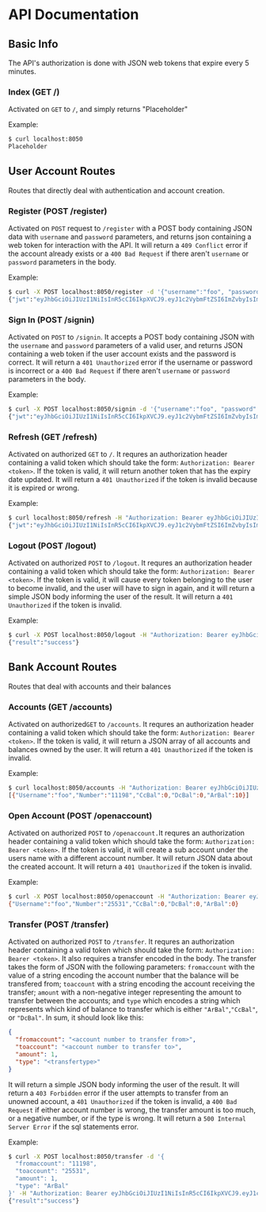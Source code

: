 # API Documentation
## Basic Info
The API's authorization is done with JSON web tokens that expire every 5 minutes.
### Index (GET /)
Activated on `GET` to `/`, and simply returns "Placeholder"

Example:
```sh
$ curl localhost:8050
Placeholder
```
## User Account Routes
Routes that directly deal with authentication and account creation.
### Register (POST /register)
Activated on `POST` request to `/register` with a POST body containing JSON data with `username` and `password` parameters, and returns json containing a web token for interaction with the API.
It will return a `409 Conflict` error if the account already exists or a `400 Bad Request` if there aren't `username` or `password` parameters in the body.

Example:
```sh
$ curl -X POST localhost:8050/register -d '{"username":"foo", "password":"bar"}'
{"jwt":"eyJhbGciOiJIUzI1NiIsInR5cCI6IkpXVCJ9.eyJ1c2VybmFtZSI6ImZvbyIsImV4cCI6MTU2MTMwODg1NCwiaWF0IjoxNTYxMzA4NTU0fQ.znXFS0gIMo0K7m5NJA4I1C9Fylzh3LpzwHR8zLutkbw"}
```
### Sign In (POST /signin)
Activated on `POST` to `/signin`. It accepts a POST body containing JSON with the `username` and `password` parameters of a valid user, and returns JSON containing a web token if the user account exists and the password is correct. It will return a `401 Unauthorized` error if the username or password is incorrect or a `400 Bad Request` if there aren't `username` or `password` parameters in the body.

Example:
```sh
$ curl -X POST localhost:8050/signin -d '{"username":"foo", "password":"bar"}'
{"jwt":"eyJhbGciOiJIUzI1NiIsInR5cCI6IkpXVCJ9.eyJ1c2VybmFtZSI6ImZvbyIsImV4cCI6MTU2MTMwOTUxNywiaWF0IjoxNTYxMzA5MjE3fQ.88_T5HijoXF2etpaivu4YusCJ5Po3dEZ74QuwRG16FM"}
```
### Refresh (GET /refresh)
Activated on authorized `GET` to `/`. It requres an authorization header containing a valid token which should take the form: `Authorization: Bearer <token>`. If the token is valid, it will return another token that has the expiry date updated. It will return a `401 Unauthorized` if the token is invalid because it is expired or wrong.

Example:
```sh
$ curl localhost:8050/refresh -H "Authorization: Bearer eyJhbGciOiJIUzI1NiIsInR5cCI6IkpXVCJ9.eyJ1c2VybmFtZSI6ImZvbyIsImV4cCI6MTU2MTMwOTUxNywiaWF0IjoxNTYxMzA5MjE3fQ.88_T5HijoXF2etpaivu4YusCJ5Po3dEZ74QuwRG16FM"
{"jwt":"eyJhbGciOiJIUzI1NiIsInR5cCI6IkpXVCJ9.eyJ1c2VybmFtZSI6ImZvbyIsImV4cCI6MTU2MTMwOTgwOCwiaWF0IjoxNTYxMzA5NTA4fQ.5CmyWOAGMQTPLrkI8_c5ZVocJYzRVRo0WqBUtByfU_E"}
```
### Logout (POST /logout)
Activated on authorized `POST` to `/logout`. It requres an authorization header containing a valid token which should take the form: `Authorization: Bearer <token>`. If the token is valid, it will cause every token belonging to the user to become invalid, and the user will have to sign in again, and it will return a simple JSON body informing the user of the result. It will return a `401 Unauthorized` if the token is invalid.

Example:
```sh
$ curl -X POST localhost:8050/logout -H "Authorization: Bearer eyJhbGciOiJIUzI1NiIsInR5cCI6IkpXVCJ9.eyJ1c2VybmFtZSI6ImZvbyIsImV4cCI6MTU2MTMxMDQwNSwiaWF0IjoxNTYxMzEwMTA1fQ.a7D0ri_9E1_TY7UNu697y4bXVe9czowMmOOHWXjJ2Ks"
{"result":"success"}
```
## Bank Account Routes
Routes that deal with accounts and their balances
### Accounts (GET /accounts)
Activated on authorized`GET` to `/accounts`. It requres an authorization header containing a valid token which should take the form: `Authorization: Bearer <token>`. If the token is valid, it will return a JSON array of all accounts and balances owned by the user. It will return a `401 Unauthorized` if the token is invalid.

Example:
```sh
$ curl localhost:8050/accounts -H "Authorization: Bearer eyJhbGciOiJIUzI1NiIsInR5cCI6IkpXVCJ9.eyJ1c2VybmFtZSI6ImZvbyIsImV4cCI6MTU2MTMxMTI3NSwiaWF0IjoxNTYxMzEwOTc1fQ.ID3_vyvbYJvnNN4TNcURl4Deex2WixCYA9yG9H58zrc"
[{"Username":"foo","Number":"11198","CcBal":0,"DcBal":0,"ArBal":10}]
```

### Open Account (POST /openaccount)
Activated on authorized `POST` to `/openaccount.`It requres an authorization header containing a valid token which should take the form: `Authorization: Bearer <token>`. If the token is valid, it will create a sub account under the users name with a different account number. It will return JSON data about the created account. It will return a `401 Unauthorized` if the token is invalid.

Example:
```sh
$ curl -X POST localhost:8050/openaccount -H "Authorization: Bearer eyJhbGciOiJIUzI1NiIsInR5cCI6IkpXVCJ9.eyJ1c2VybmFtZSI6ImZvbyIsImV4cCI6MTU2MTMxMTUzOCwiaWF0IjoxNTYxMzExMjM4fQ.5q4xtJ-KJACyG3-mEWPldO0kKyNkm-E3CP13b5x4a9o"
{"Username":"foo","Number":"25531","CcBal":0,"DcBal":0,"ArBal":0}
```
### Transfer (POST /transfer)
Activated on authorized `POST` to `/transfer`. It requres an authorization header containing a valid token which should take the form: `Authorization: Bearer <token>`. It also requires a transfer encoded in the body. The transfer takes the form of JSON with the following parameters: `fromaccount` with the value of a string encoding the account number that the balance will be transfered from; `toaccount` with a string encoding the account receiving the transfer; `amount` with a non-negative integer representing the amount to transfer between the accounts; and `type` which encodes a string which represents which kind of balance to transfer which is either `"ArBal"`,`"CcBal"`, or `"DcBal"`. In sum, it should look like this:
```json
{
  "fromaccount": "<account number to transfer from>",
  "toaccount": "<account number to transfer to>",
  "amount": 1,
  "type": "<transfertype>"
}
```
It will return a simple JSON body informing the user of the result. It will return a `403 Forbidden` error if the user attempts to transfer from an unowned account, a `401 Unauthorized` if the token is invalid, a `400 Bad Request` if either account number is wrong, the transfer amount is too much, or a negative number, or if the type is wrong. It will return a `500 Internal Server Error` if the sql statements error. 

Example:
```sh
$ curl -X POST localhost:8050/transfer -d '{
  "fromaccount": "11198",
  "toaccount": "25531",
  "amount": 1,
  "type": "ArBal"
}' -H "Authorization: Bearer eyJhbGciOiJIUzI1NiIsInR5cCI6IkpXVCJ9.eyJ1c2VybmFtZSI6ImZvbyIsImV4cCI6MTU2MTMyMzIyMSwiaWF0IjoxNTYxMzIyOTIxfQ.d0AMqhzwljnCntHSJB6H93qMnWFu1HdGMP1UciQTC5A"
{"result":"success"}
```
